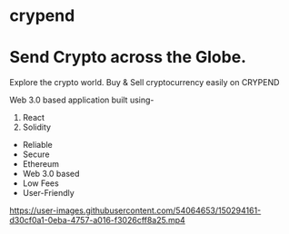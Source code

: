 # crypend
# Send Crypto across the Globe.

Explore the crypto world. Buy & Sell cryptocurrency easily on CRYPEND

Web 3.0 based application built using-
1. React
2. Solidity

* Reliable
* Secure
* Ethereum
* Web 3.0 based
* Low Fees
* User-Friendly




https://user-images.githubusercontent.com/54064653/150294161-d30cf0a1-0eba-4757-a016-f3026cff8a25.mp4

